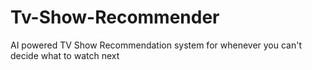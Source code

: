 # Tv-Show-Recommender
AI powered TV Show Recommendation system for whenever you can't decide what to watch next

